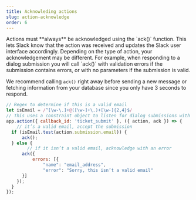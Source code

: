```yaml
---
title: Acknowleding actions
slug: action-acknowledge
order: 6
---
```


<div class="section-content">
Actions must **always** be acknowledged using the `ack()` function. This lets Slack know that the action was received and updates the Slack user interface accordingly. Depending on the type of action, your acknowledgement may be different. For example, when responding to a dialog submission you will call `ack()` with validation errors if the submission contains errors, or with no parameters if the submission is valid.

We recommend calling `ack()` right away before sending a new message or fetching information from your database since you only have 3 seconds to respond.
</div>

```javascript
// Regex to determine if this is a valid email
let isEmail = /^[\w-\.]+@([\w-]+\.)+[\w-]{2,4}$/
// This uses a constraint object to listen for dialog submissions with a callback_id of ticket_submit 
app.action({ callback_id: 'ticket_submit' }, ({ action, ack }) => {
	// it’s a valid email, accept the submission
  if (isEmail.test(action.submission.email)) {
	  ack();
  } else {
		// if it isn’t a valid email, acknowledge with an error
	  ack({
		  errors: [{
			  "name": "email_address",
			  "error": "Sorry, this isn’t a valid email"
      }]
    });
  }
});
```